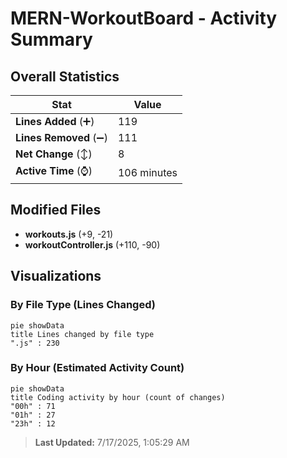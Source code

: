 # MERN-WorkoutBoard - Activity Summary 

## Overall Statistics

| Stat                   | Value                                                             |
| ---------------------- | ----------------------------------------------------------------- |
| **Lines Added** (➕)   | 119                                          |
| **Lines Removed** (➖) | 111                                        |
| **Net Change** (↕)    | 8                |
| **Active Time** (⌚)   | 106 minutes |


## Modified Files
- **workouts.js** (+9, -21)
- **workoutController.js** (+110, -90)

## Visualizations

### By File Type (Lines Changed)

```mermaid
pie showData
title Lines changed by file type
".js" : 230
```

### By Hour (Estimated Activity Count)

```mermaid
pie showData
title Coding activity by hour (count of changes)
"00h" : 71
"01h" : 27
"23h" : 12
```


> **Last Updated:** 7/17/2025, 1:05:29 AM